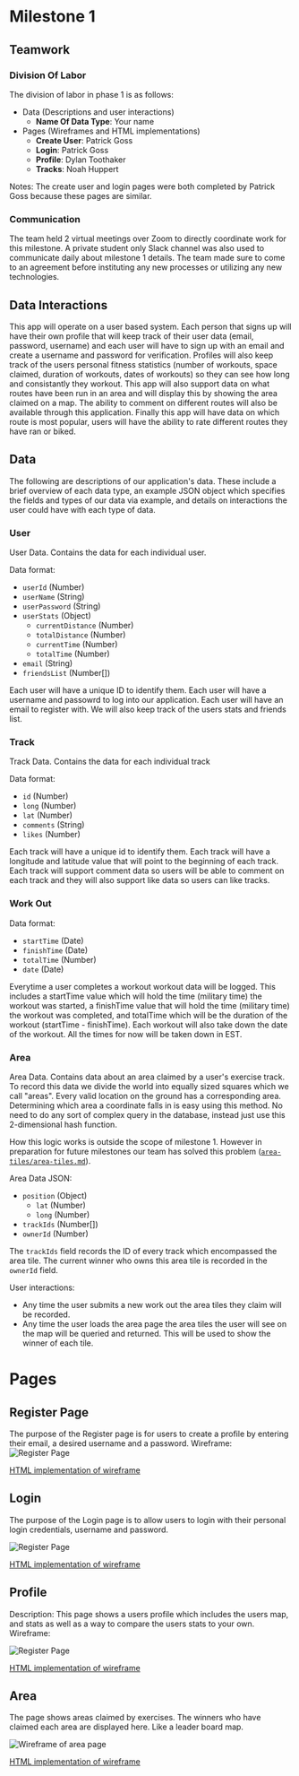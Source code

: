 # Milestone 1
## Teamwork
### Division Of Labor
The division of labor in phase 1 is as follows:

- Data (Descriptions and user interactions)
  - **Name Of Data Type**: Your name
- Pages (Wireframes and HTML implementations)
  - **Create User**: Patrick Goss
  - **Login**: Patrick Goss
  - **Profile**: Dylan Toothaker
  - **Tracks**: Noah Huppert
  
Notes: The create user and login pages were both completed by Patrick Goss 
because these pages are similar. 

### Communication
The team held 2 virtual meetings over Zoom to directly coordinate work for this 
milestone. A private student only Slack channel was also used to communicate 
daily about milestone 1 details. The team made sure to come to an agreement 
before instituting any new processes or utilizing any new technologies.

## Data Interactions
This app will operate on a user based system. Each person that signs up will have their own profile that will keep track of their user data (email, password, username) and each user will have to sign up with an email and create a username and password for verification. Profiles will also keep track of the users personal fitness statistics (number of workouts, space claimed, duration of workouts, dates of workouts) so they can see how long and consistantly they workout. This app will also support data on what routes have been run in an area and will display this by showing the area claimed on a map. The ability to comment on different routes will also be available through this application. Finally this app will have data on which route is most popular, users will have the ability to rate different routes they have ran or biked.

## Data
The following are descriptions of our application's data. These include a brief 
overview of each data type, an example JSON object which specifies the fields 
and types of our data via example, and details on interactions the user could 
have with each type of data.

### User
User Data. Contains the data for each individual user.

Data format:

- `userId` (Number)
- `userName` (String)
- `userPassword` (String)
- `userStats` (Object)
  - `currentDistance` (Number)
  - `totalDistance` (Number)
  - `currentTime` (Number)
  - `totalTime` (Number)
- `email` (String)
- `friendsList` (Number[])

Each user will have a unique ID to identify them. Each user will have a username and passowrd to log into our application. Each user will have an email to register with.
We will also keep track of the users stats and friends list.

### Track
Track Data. Contains the data for each individual track

Data format:

- `id` (Number)
- `long` (Number)
- `lat` (Number)
- `comments` (String)
- `likes` (Number)

Each track will have a unique id to identify them. Each track will have a longitude and latitude value that will point to the beginning of each track. Each track will support comment data so users will be able to comment on each track and they will also support like data so users can like tracks.

### Work Out
Data format:

- `startTime` (Date)
- `finishTime` (Date)
- `totalTime` (Number)
- `date` (Date)

Everytime a user completes a workout workout data will be logged. This includes a startTime value which will hold the time (military time) the workout was started, a finishTime value that will hold the time (military time) the workout was completed, and totalTime which will be the duration of the workout (startTime - finishTime). Each workout will also take down the date of the workout. All the times for now will be taken down in EST.

### Area
Area Data. Contains data about an area claimed by a user's exercise track. 
To record this data we divide the world into equally sized squares which we 
call "areas". Every valid location on the ground has a corresponding area. 
Determining which area a coordinate falls in is easy using this method. No need
to do any sort of complex query in the database, instead just use this 
2-dimensional hash function.

How this logic works is outside the scope of milestone 1. However in preparation
for future milestones our team has solved this problem ([`area-tiles/area-tiles.md`](../area-tiles/area-tiles.md)).

Area Data JSON:

- `position` (Object)
  - `lat` (Number)
  - `long` (Number)
- `trackIds` (Number[])
- `ownerId` (Number)

The `trackIds` field records the ID of every track which encompassed the area 
tile. The current winner who owns this area tile is recorded in the `ownerId` 
field.

User interactions:

- Any time the user submits a new work out the area tiles they claim will 
  be recorded.
- Any time the user loads the area page the area tiles the user will see on the
  map will be queried and returned. This will be used to show the winner of
  each tile.

# Pages
## Register Page 

The purpose of the Register page is for users to create a profile by entering their email, a desired username and a password.
Wireframe:
![Register Page](./ProjectRegisterWireframe.JPG)

[HTML implementation of wireframe](../../register.html)


## Login

The purpose of the Login page is to allow users to login with their personal login credentials, username and password.

![Register Page](./ProjectLoginWireframe.JPG)

[HTML implementation of wireframe](../../login.html)

## Profile 
Description:
This page shows a users profile which includes the users map, and stats 
as well as a way to compare the users stats to your own.
Wireframe:

![Register Page](./ProfilePageWireframe.PNG)

[HTML implementation of wireframe](../../profile.html)

## Area
The page shows areas claimed by exercises. The winners who have claimed each
area are displayed here. Like a leader board map.

![Wireframe of area page](./area-wireframe.jpg)  

[HTML implementation of wireframe](../../area.html)
